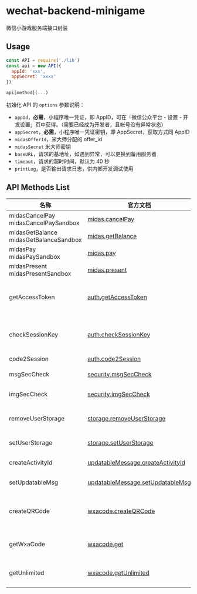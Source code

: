 # wechat-backend-minigame

微信小游戏服务端接口封装

## Usage

```js
const API = require('./lib')
const api = new API({
  appId: 'xxx',
  appSecret: 'xxxx'
})

api[method](...)
```

初始化 API 的 `options` 参数说明：

- `appId`，**必需**，小程序唯一凭证，即 AppID，可在「微信公众平台 - 设置 - 开发设置」页中获得。（需要已经成为开发者，且帐号没有异常状态）
- `appSecret`，**必需**，小程序唯一凭证密钥，即 AppSecret，获取方式同 AppID
- `midasOfferId`，米大师分配的 offer_id
- `midasSecret` 米大师密钥
- `baseURL`，请求的基地址，如遇到异常，可以更换到备用服务器
- `timeout`，请求的超时时间，默认为 40 秒
- `printLog`，是否输出请求日志，供内部开发调试使用

## API Methods List

名称|官方文档|功能
----|----|---
midasCancelPay<br>midasCancelPaySandbox|[midas.cancelPay](https://developers.weixin.qq.com/minigame/dev/api-backend/midas.cancelPay.html)|取消订单
midasGetBalance<br>midasGetBalanceSandbox|[midas.getBalance](https://developers.weixin.qq.com/minigame/dev/api-backend/midas.getBalance.html)|获取游戏币余额
midasPay<br>midasPaySandbox|[midas.pay](https://developers.weixin.qq.com/minigame/dev/api-backend/midas.pay.html)|扣除游戏币
midasPresent<br>midasPresentSandbox|[midas.present](https://developers.weixin.qq.com/minigame/dev/api-backend/midas.present.html)|给用户赠送游戏币
getAccessToken|[auth.getAccessToken](https://developers.weixin.qq.com/minigame/dev/api-backend/auth.getAccessToken.html)|获取小程序全局唯一后台接口调用凭据（access_token）
checkSessionKey|[auth.checkSessionKey](https://developers.weixin.qq.com/minigame/dev/api-backend/auth.checkSessionKey.html)|校验服务器所保存的登录态 session_key 是否合法
code2Session|[auth.code2Session](https://developers.weixin.qq.com/minigame/dev/api-backend/auth.code2Session.html)|登录凭证校验
msgSecCheck|[security.msgSecCheck](https://developers.weixin.qq.com/minigame/dev/api-backend/security.msgSecCheck.html)|检查一段文本是否含有违法违规内容
imgSecCheck|[security.imgSecCheck](https://developers.weixin.qq.com/minigame/dev/api-backend/security.imgSecCheck.html)|校验一张图片是否含有违法违规内容
removeUserStorage|[storage.removeUserStorage](https://developers.weixin.qq.com/minigame/dev/api-backend/storage.removeUserStorage.html)|删除已经上报到微信的key-value数据
setUserStorage|[storage.setUserStorage](https://developers.weixin.qq.com/minigame/dev/api-backend/storage.setUserStorage.html)|上报用户数据后台接口
createActivityId|[updatableMessage.createActivityId](https://developers.weixin.qq.com/minigame/dev/api-backend/updatableMessage.createActivityId.html)|创建被分享动态消息的 activity_id
setUpdatableMsg|[updatableMessage.setUpdatableMsg](https://developers.weixin.qq.com/minigame/dev/api-backend/updatableMessage.setUpdatableMsg.html)|修改被分享的动态消息
createQRCode|[wxacode.createQRCode](https://developers.weixin.qq.com/minigame/dev/api-backend/wxacode.createQRCode.html)|获取小程序二维码，适用于需要的码数量较少的业务场景
getWxaCode|[wxacode.get](https://developers.weixin.qq.com/minigame/dev/api-backend/wxacode.get.html)|获取小程序码，适用于需要的码数量较少的业务场景
getUnlimited|[wxacode.getUnlimited](https://developers.weixin.qq.com/minigame/dev/api-backend/wxacode.getUnlimited.html)|获取小程序码，适用于需要的码数量极多的业务场景
